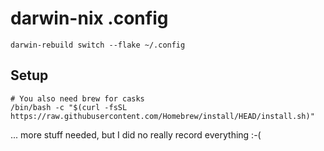 # darwin-nix .config

```
darwin-rebuild switch --flake ~/.config
```

## Setup

```
# You also need brew for casks
/bin/bash -c "$(curl -fsSL https://raw.githubusercontent.com/Homebrew/install/HEAD/install.sh)"
```

... more stuff needed, but I did no really record everything :-(
